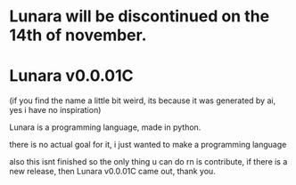 # Lunara will be discontinued on the 14th of november.
# Lunara v0.0.01C

(if you find the name a little bit weird, its because it was generated by ai, yes i have no inspiration)

Lunara is a programming language, made in python.

there is no actual goal for it, i just wanted to make a programming language

also this isnt finished so the only thing u can do rn is contribute, if there is a new release, then Lunara v0.0.01C came out, thank you.
